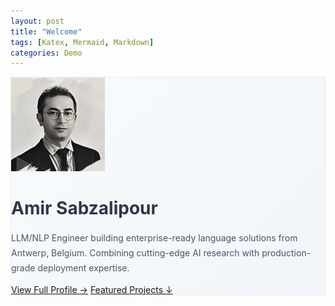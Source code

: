 ```yaml
---
layout: post
title: "Welcome"
tags: [Katex, Mermaid, Markdown]
categories: Demo
---
```

<div class="container mt-4 rounded-3 p-4 shadow-sm" 
     style="background: linear-gradient(135deg, #f8fbfd 0%, #f1f5f9 100%); border: 1px solid #e9ecef;">
  <div class="row align-items-center">
    <div class="col-md-3 text-center mb-4 mb-md-0">
      <img src="/assets/img/amir.jpg" 
           alt="Amir Sabzalipour" 
           class="img-fluid rounded-circle shadow"
           style="width: 150px; height: 150px; object-fit: cover;">
    </div>
        <div class="col-md-9 ps-md-4">
      <h1 class="h3 mb-3" style="color: #2d3748;">Amir Sabzalipour</h1>
      <p class="lead mb-4" style="color: #4a5568; line-height: 1.7;">
        LLM/NLP Engineer building enterprise-ready language solutions from Antwerp, Belgium. 
        Combining cutting-edge AI research with production-grade deployment expertise.
      </p>
      <div class="d-flex gap-3">
        <a href="/about/" class="btn btn-outline-primary btn-sm">View Full Profile →</a>
        <a href="#projects" class="btn btn-link text-primary btn-sm">Featured Projects ↓</a>
      </div>
    </div>
  </div>
</div>

